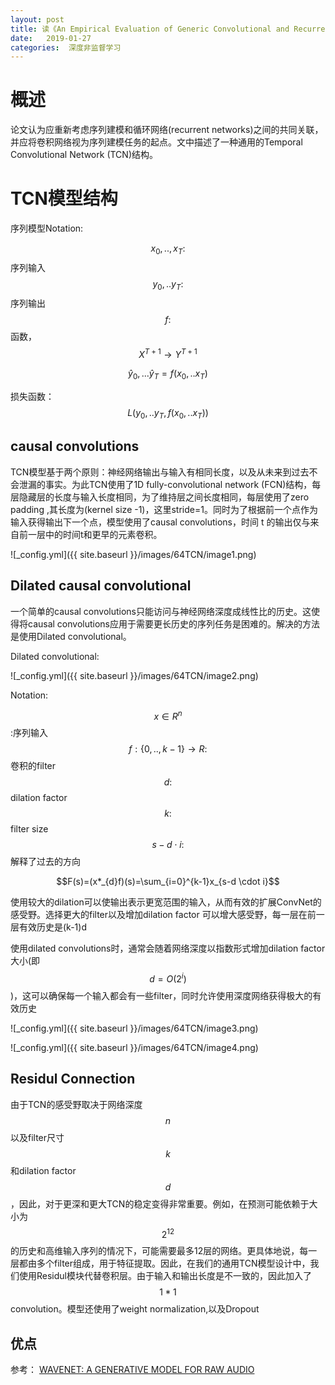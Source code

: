 ```yaml
---
layout: post
title: 读《An Empirical Evaluation of Generic Convolutional and Recurrent Networks for Sequence Modeling》
date:   2019-01-27
categories:  深度非监督学习
---
```


# 概述  
论文认为应重新考虑序列建模和循环网络(recurrent networks)之间的共同关联，并应将卷积网络视为序列建模任务的起点。文中描述了一种通用的Temporal Convolutional Network (TCN)结构。

# TCN模型结构  

序列模型Notation:    

$$x_{0},..,x_{T}:$$序列输入  
$$y_{0},..y_{T}:$$序列输出   
$$f:$$函数，$$X^{T+1}\to Y^{T+1}$$   

$$\hat{y}_{0},...\hat{y}_{T}=f(x_{0},..x_{T})$$   

损失函数：  $$L(y_{0},..y_{T},f(x_{0},..x_{T}))$$    



## causal convolutions   

TCN模型基于两个原则：神经网络输出与输入有相同长度，以及从未来到过去不会泄漏的事实。为此TCN使用了1D fully-convolutional network (FCN)结构，每层隐藏层的长度与输入长度相同，为了维持层之间长度相同，每层使用了zero padding ,其长度为(kernel size -1)，这里stride=1。同时为了根据前一个点作为输入获得输出下一个点，模型使用了causal convolutions，时间 t 的输出仅与来自前一层中的时间t和更早的元素卷积。

![_config.yml]({{ site.baseurl }}/images/64TCN/image1.png)   



## Dilated causal convolutional  

一个简单的causal convolutions只能访问与神经网络深度成线性比的历史。这使得将causal convolutions应用于需要更长历史的序列任务是困难的。解决的方法是使用Dilated convolutional。   

Dilated convolutional:   

![_config.yml]({{ site.baseurl }}/images/64TCN/image2.png)  

Notation:  

$$x \in R^n$$:序列输入   
$$f:\{0,..,k-1\}\to R:$$卷积的filter  
$$d:$$dilation factor   
$$k:$$filter size  
$$s-d \cdot i:$$解释了过去的方向

$$F(s)=(x*_{d}f)(s)=\sum_{i=0}^{k-1}x_{s-d \cdot i}$$  

使用较大的dilation可以使输出表示更宽范围的输入，从而有效的扩展ConvNet的感受野。选择更大的filter以及增加dilation factor 可以增大感受野，每一层在前一层有效历史是(k-1)d

使用dilated convolutions时，通常会随着网络深度以指数形式增加dilation factor大小(即$$d=O(2^i)$$)，这可以确保每一个输入都会有一些filter，同时允许使用深度网络获得极大的有效历史

![_config.yml]({{ site.baseurl }}/images/64TCN/image3.png)  


![_config.yml]({{ site.baseurl }}/images/64TCN/image4.png)  


## Residul Connection  

由于TCN的感受野取决于网络深度$$n$$以及filter尺寸$$k$$和dilation factor$$d$$，因此，对于更深和更大TCN的稳定变得非常重要。例如，在预测可能依赖于大小为$$2^{12}$$的历史和高维输入序列的情况下，可能需要最多12层的网络。更具体地说，每一层都由多个filter组成，用于特征提取。因此，在我们的通用TCN模型设计中，我们使用Residul模块代替卷积层。由于输入和输出长度是不一致的，因此加入了$$1*1$$convolution。模型还使用了weight normalization,以及Dropout


## 优点

参考： 
[WAVENET: A GENERATIVE MODEL FOR RAW AUDIO](https://arxiv.org/abs/1609.03499)
